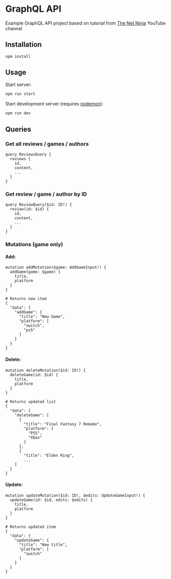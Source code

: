 # GraphQL API

Example GraphQL API project based on tutorial from [The Net Ninja](https://www.youtube.com/@NetNinja) YouTube channel

## Installation

```bash
npm install
```

## Usage

Start server:
```bash
npm run start
```
Start development server (requires [nodemon](https://www.npmjs.com/package/nodemon)):
```bash
npm run dev
```

## Queries
### Get all reviews / games / authors
```apollo
query ReviewsQuery {
  reviews {
    id,
    content,
    ...
  }
}
```

### Get review / game / author by ID
```apollo
query ReviewQuery($id: ID!) {
  review(id: $id) {
    id,
    content,
    ...
  }
}
```

### Mutations (game only)
#### Add:
```apollo
mutation addMutation($game: AddGameInput!) {
  addGame(game: $game) {
    title,
    platform
  }
}

# Returns new item
{
  "data": {
    "addGame": {
      "title": "New Game",
      "platform": [
        "switch",
        "ps5"
      ]
    }
  }
}
```

#### Delete:
```apollo
mutation deleteMutation($id: ID!) {
  deleteGame(id: $id) {
    title,
    platform
  }
}

# Returns updated list
{
  "data": {
    "deleteGame": [
      {
        "title": "Final Fantasy 7 Remake",
        "platform": [
          "PS5",
          "Xbox"
        ]
      },
      {
        "title": "Elden Ring",
        ...
    ]
  }
}
```

#### Update:
```apollo
mutation updateMutation($id: ID!, $edits: UpdateGameInput!) {
  updateGame(id: $id, edits: $edits) {
    title,
    platform
  }
}

# Returns updated item
{
  "data": {
    "updateGame": {
      "title": "New title",
      "platform": [
        "switch"
      ]
    }
  }
}
```